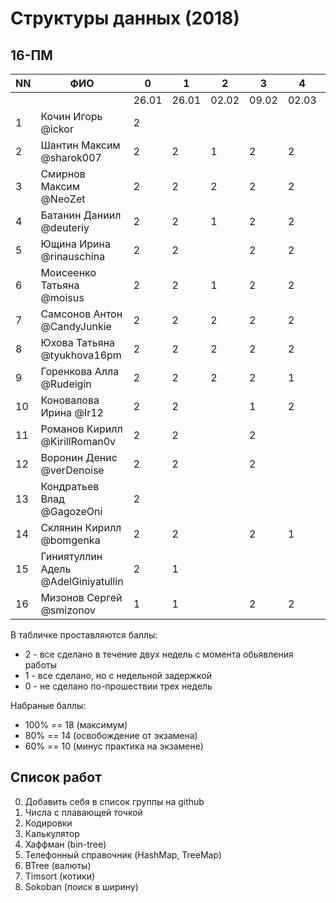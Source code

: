 ﻿# Структуры данных (2018)
## 16-ПМ

| NN  | ФИО                                 | 0     | 1     | 2     | 3     | 4     | 5     | 6     | 7     | 8     | Total | Exam |
| --- | ----------------------------------- | ----- | ----- | ----- | ----- | ----- | ----- | ----- | ----- | ----- | ----- | ---- |
|     |                                     | 26.01 | 26.01 | 02.02 | 09.02 | 02.03 | 02.03 | 09.03 | 16.03 | 23.03 |       |      |
| 1   | Кочин Игорь @ickor                  | 2     |       |       |       |       |       |       |       |       | 2     |      |
| 2   | Шантин Максим @sharok007            | 2     | 2     | 1     | 2     | 2     | 1     |       | 2     | 2     | 14    | 5(о) |
| 3   | Смирнов Максим @NeoZet              | 2     | 2     | 2     | 2     | 2     | 2     |       | 2     |       | 14    | 5(о) |
| 4   | Батанин Даниил  @deuteriy           | 2     | 2     | 1     | 2     | 2     | 2     |       | 2     | 2     | 15    | 5(о) |
| 5   | Ющина Ирина  @rinauschina           | 2     | 2     |       | 2     | 2     | 2     |       | 2     | 2     | 14    | 5(о) |
| 6   | Моисеенко Татьяна @moisus           | 2     | 2     | 1     | 2     | 2     | 1     |       | 2     | 2     | 14    | 5(о) |
| 7   | Самсонов Антон @CandyJunkie         | 2     | 2     | 2     | 2     | 2     | 2     | 1     | 2     | 2     | 17    | 5(о) |
| 8   | Юхова Татьяна @tyukhova16pm         | 2     | 2     | 2     | 2     | 2     | 1     |       | 2     | 2     | 15    | 5(о) |
| 9   | Горенкова Алла  @Rudeigin           | 2     | 2     | 2     | 2     | 1     | 1     |       | 2     | 2     | 14    | 5(о) |
| 10  | Коновалова Ирина @Ir12              | 2     | 2     |       | 1     | 2     | 2     | 1     | 2     | 2     | 14    | 5(о) |
| 11  | Романов Кирилл @KirillRoman0v       | 2     | 2     |       | 2     |       |       |       |       |       | 6     |      |
| 12  | Воронин Денис @verDenoise           | 2     | 2     |       | 2     |       |       |       | 2     | 2     | 10    | (-п) |
| 13  | Кондратьев Влад @GagozeOni          | 2     |       |       |       |       |       |       |       |       | 2     |      |
| 14  | Склянин Кирилл @bomgenka            | 2     | 2     |       | 2     | 1     | 1     |       | 2     | 2     | 12    | (-п) |
| 15  | Гиниятуллин Адель @AdelGiniyatullin | 2     | 1     |       |       |       |       |       | 2     |       | 5     |      |
| 16  | Мизонов Сергей @smizonov            | 1     | 1     |       | 2     | 2     |       |       | 2     |       | 8     |      |

В табличке проставляются баллы:
- 2 - все сделано в течение двух недель с момента обьявления работы
- 1 - все сделано, но с недельной задержкой
- 0 - не сделано по-прошествии трех недель

Набраные баллы:
- 100% == 18 (максимум)
- 80% == 14 (освобождение от экзамена)
- 60% == 10 (минус практика на экзамене)

## Список работ
0. Добавить себя в список группы на github
1. Числа с плавающей точкой
2. Кодировки
3. Калькулятор
4. Хаффман (bin-tree)
5. Телефонный справочник (HashMap, TreeMap)
6. BTree (валюты)
7. Timsort (котики)
8. Sokoban (поиск в ширину)
